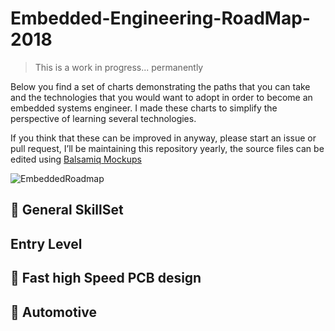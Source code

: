 # Embedded-Engineering-RoadMap-2018


> This is a work in progress... permanently

Below you find a set of charts demonstrating the paths that you can take and the technologies that you would want to adopt in order to become an embedded systems engineer. I made these charts to simplify the perspective of learning several technologies.

If you think that these can be improved in anyway, please start an issue or pull request, I’ll be maintaining this repository yearly, the source files can be edited using [Balsamiq Mockups](https://balsamiq.com/download/) 


![EmbeddedRoadmap](https://i.imgur.com/53X6wf7.png)


## 🚀 General SkillSet
 
##  Entry Level 
 
## 🎨 Fast high Speed PCB design

## 🚗 Automotive




